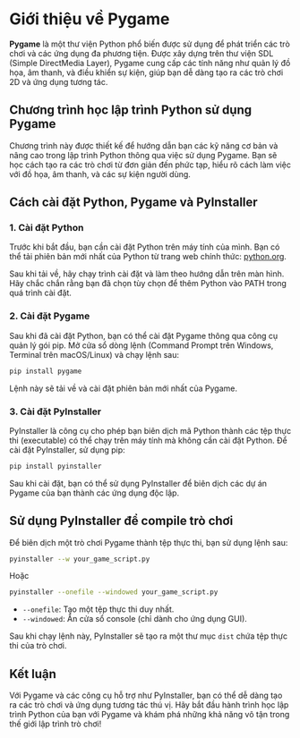 
# Giới thiệu về Pygame

**Pygame** là một thư viện Python phổ biến được sử dụng để phát triển các trò chơi và các ứng dụng đa phương tiện. Được xây dựng trên thư viện SDL (Simple DirectMedia Layer), Pygame cung cấp các tính năng như quản lý đồ họa, âm thanh, và điều khiển sự kiện, giúp bạn dễ dàng tạo ra các trò chơi 2D và ứng dụng tương tác.

## Chương trình học lập trình Python sử dụng Pygame

Chương trình này được thiết kế để hướng dẫn bạn các kỹ năng cơ bản và nâng cao trong lập trình Python thông qua việc sử dụng Pygame. Bạn sẽ học cách tạo ra các trò chơi từ đơn giản đến phức tạp, hiểu rõ cách làm việc với đồ họa, âm thanh, và các sự kiện người dùng.

## Cách cài đặt Python, Pygame và PyInstaller

### 1. Cài đặt Python

Trước khi bắt đầu, bạn cần cài đặt Python trên máy tính của mình. Bạn có thể tải phiên bản mới nhất của Python từ trang web chính thức: [python.org](https://www.python.org/downloads/).

Sau khi tải về, hãy chạy trình cài đặt và làm theo hướng dẫn trên màn hình. Hãy chắc chắn rằng bạn đã chọn tùy chọn để thêm Python vào PATH trong quá trình cài đặt.

### 2. Cài đặt Pygame

Sau khi đã cài đặt Python, bạn có thể cài đặt Pygame thông qua công cụ quản lý gói pip. Mở cửa sổ dòng lệnh (Command Prompt trên Windows, Terminal trên macOS/Linux) và chạy lệnh sau:

```bash
pip install pygame
```

Lệnh này sẽ tải về và cài đặt phiên bản mới nhất của Pygame.

### 3. Cài đặt PyInstaller

PyInstaller là công cụ cho phép bạn biên dịch mã Python thành các tệp thực thi (executable) có thể chạy trên máy tính mà không cần cài đặt Python. Để cài đặt PyInstaller, sử dụng pip:

```bash
pip install pyinstaller
```

Sau khi cài đặt, bạn có thể sử dụng PyInstaller để biên dịch các dự án Pygame của bạn thành các ứng dụng độc lập.

## Sử dụng PyInstaller để compile trò chơi

Để biên dịch một trò chơi Pygame thành tệp thực thi, bạn sử dụng lệnh sau:

```bash
pyinstaller --w your_game_script.py
```

Hoặc

```bash
pyinstaller --onefile --windowed your_game_script.py
```

- `--onefile`: Tạo một tệp thực thi duy nhất.
- `--windowed`: Ẩn cửa sổ console (chỉ dành cho ứng dụng GUI).

Sau khi chạy lệnh này, PyInstaller sẽ tạo ra một thư mục `dist` chứa tệp thực thi của trò chơi.

## Kết luận

Với Pygame và các công cụ hỗ trợ như PyInstaller, bạn có thể dễ dàng tạo ra các trò chơi và ứng dụng tương tác thú vị. Hãy bắt đầu hành trình học lập trình Python của bạn với Pygame và khám phá những khả năng vô tận trong thế giới lập trình trò chơi!
